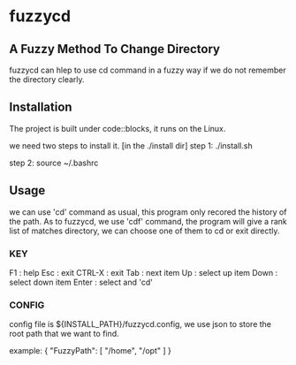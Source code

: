 # fuzzycd

## A Fuzzy Method To Change Directory 

fuzzycd can hlep to use cd command in a fuzzy way if we do not remember the directory clearly.

## Installation

The project is built under code::blocks, it runs on the Linux.

we need two steps to install it.
[in the ./install dir]
step 1:
./install.sh

step 2:
source ~/.bashrc

## Usage

we can use 'cd' command as usual, this program only recored the history of the path.
As to fuzzycd, we use 'cdf' command, the program will give a rank list of matches directory,
we can choose one of them to cd or exit directly.

### KEY
F1		: help
Esc		: exit
CTRL-X	: exit
Tab 	: next item
Up 		: select up item
Down 	: select down item
Enter	: select and 'cd'

### CONFIG

config file is ${INSTALL_PATH}/fuzzycd.config,
we use json to store the root path that we want to find.

example:
{
	"FuzzyPath": [
		"/home",
		"/opt"
	]
}
